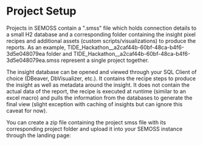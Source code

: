 # Project Setup

Projects in SEMOSS contain a ".smss" file which holds connection details to a small H2 database and a corresponding folder containing the insight pixel recipes and additional assets (custom scripts/visualizations) to produce the reports. As an example, TIDE_Hackathon__a2caf44b-60bf-48ca-b4f6-3d5e048079ea folder and TIDE_Hackathon__a2caf44b-60bf-48ca-b4f6-3d5e048079ea.smss represent a single project together.

The insight database can be opened and viewed through your SQL Client of choice (DBeaver, DbVisualizer, etc.). It contains the recipe steps to produce the insight as well as metadata around the insight. It does not contain the actual data of the report, the recipe is executed at runtime (similar to an excel macro) and pulls the information from the databases to generate the final view (slight exception with caching of insights but can ignore this caveat for now).

You can create a zip file containing the project smss file with its corresponding project folder and upload it into your SEMOSS instance through the landing page:
